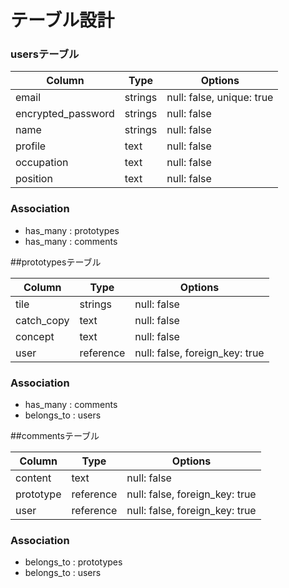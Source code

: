 # テーブル設計

### usersテーブル

| Column              | Type    | Options                   |
| ------------------- | ------- | ------------------------- |
| email               | strings | null: false, unique: true |
| encrypted_password  | strings | null: false               |
| name                | strings | null: false               |
| profile             | text    | null: false               |
| occupation          | text    | null: false               |
| position            | text    | null: false               |

### Association
- has_many : prototypes
- has_many : comments

##prototypesテーブル

| Column     | Type      | Options                        |
| ---------- | --------- | ------------------------------ |
| tile       | strings   | null: false                    |
| catch_copy | text      | null: false                    |
| concept    | text      | null: false                    |
| user       | reference | null: false, foreign_key: true |

### Association
- has_many : comments
- belongs_to : users

##commentsテーブル

| Column    | Type      | Options                        |
| --------- | --------- | ------------------------------ |
| content   | text      | null: false                    |
| prototype | reference | null: false, foreign_key: true |
| user      | reference | null: false, foreign_key: true |

### Association
- belongs_to : prototypes
- belongs_to : users
